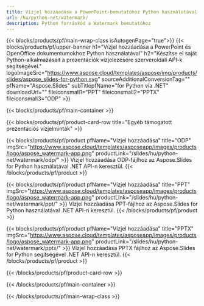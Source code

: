 ```yaml
---
title: Vízjel hozzáadása a PowerPoint-bemutatóhoz Python használatával
url: /hu/python-net/watermark/
description: Python forráskód a Watermark bemutatóhoz
---
```


{{< blocks/products/pf/main-wrap-class isAutogenPage="true">}}
{{< blocks/products/pf/upper-banner h1="Vízjel hozzáadása a PowerPoint és OpenOffice dokumentumokhoz Python használatával" h2="Készítse el saját Python-alkalmazásait a prezentációk vízjelezésére szerveroldali API-k segítségével." logoImageSrc="https://www.aspose.cloud/templates/aspose/img/products/slides/aspose_slides-for-python.svg" sourceAdditionalConversionTag="" pfName="Aspose.Slides" subTitlepfName="for Python via .NET" downloadUrl="" fileiconsmall1="PPT" fileiconsmall2="PPTX" fileiconsmall3="ODP" >}}

{{< blocks/products/pf/main-container >}}

{{< blocks/products/pf/product-card-row title="Egyéb támogatott prezentációs vízjelminták" >}}

{{< blocks/products/pf/product pfName="Vízjel hozzáadása" title="ODP" imgSrc="https://www.aspose.cloud/templates/asposeapp/images/products/logo/aspose_watermark-app.png" productLink="/slides/hu/python-net/watermark/odp/" >}}
Vízjel hozzáadása ODP-fájlhoz az Aspose.Slides for Python használatával .NET API-n keresztül.
{{< /blocks/products/pf/product >}}

{{< blocks/products/pf/product pfName="Vízjel hozzáadása" title="PPT" imgSrc="https://www.aspose.cloud/templates/asposeapp/images/products/logo/aspose_watermark-app.png" productLink="/slides/hu/python-net/watermark/ppt/" >}}
Vízjel hozzáadása PPT-fájlhoz az Aspose.Slides for Python használatával .NET API-n keresztül.
{{< /blocks/products/pf/product >}}

{{< blocks/products/pf/product pfName="Vízjel hozzáadása" title="PPTX" imgSrc="https://www.aspose.cloud/templates/asposeapp/images/products/logo/aspose_watermark-app.png" productLink="/slides/hu/python-net/watermark/pptx/" >}}
Vízjel hozzáadása PPTX fájlhoz az Aspose.Slides for Python segítségével .NET API-n keresztül.
{{< /blocks/products/pf/product >}}



{{< /blocks/products/pf/product-card-row >}}

{{< /blocks/products/pf/main-container >}}
    
{{< /blocks/products/pf/main-wrap-class >}}